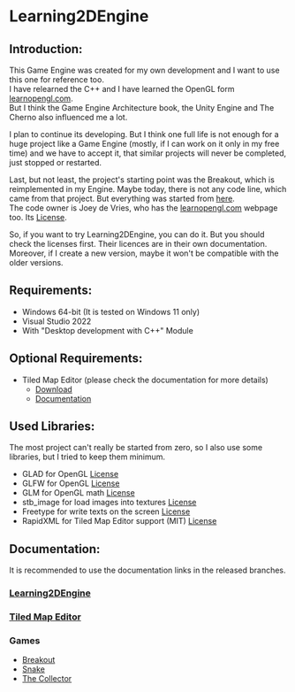 # Learning2DEngine

## Introduction:
This Game Engine was created for my own development and
I want to use this one for reference too.  
I have relearned the C++ and I have learned the OpenGL form
[learnopengl.com](https://learnopengl.com/).  
But I think the Game Engine Architecture book, the Unity Engine and The Cherno also influenced me a lot.

I plan to continue its developing. But I think one full life is not enough
for a huge project like a Game Engine (mostly, if I can work on it only in my free time)
and we have to accept it, that similar projects will never be completed, just stopped
or restarted.

Last, but  not least, the project's starting point was the Breakout, which is reimplemented in my Engine.
Maybe today, there is not any code line, which came from that project.
But everything was started from [here](https://learnopengl.com/In-Practice/2D-Game/Breakout).  
The code owner is Joey de Vries, who has the
[learnopengl.com](https://learnopengl.com/) webpage too.
Its [License](https://learnopengl.com/code_viewer_gh.php?code=src/7.in_practice/3.2d_game/0.full_source/progress/2.program.cpp).

So, if you want to try Learning2DEngine, you can do it.
But you should check the licenses first. Their licences are in their own documentation.  
Moreover, if I create a new version, maybe it won't be compatible with the older versions.

## Requirements:
- Windows 64-bit (It is tested on Windows 11 only)
- Visual Studio 2022
- With "Desktop development with C++" Module

## Optional Requirements:
- Tiled Map Editor (please check the documentation for more details) 
  - [Download](https://www.mapeditor.org/)
  - [Documentation](https://doc.mapeditor.org/en/stable/)

## Used Libraries:
The most project can't really be started from zero, so I also use some libraries,
but I tried to keep them minimum.
- GLAD for OpenGL [License](https://github.com/Dav1dde/glad?tab=License-1-ov-file)
- GLFW for OpenGL [License](https://www.glfw.org/license.html)
- GLM for OpenGL math [License](https://github.com/g-truc/glm?tab=License-1-ov-file)
- stb_image for load images into textures [License](https://github.com/nothings/stb?tab=License-1-ov-file)
- Freetype for write texts on the screen [License](https://freetype.org/license.html)
- RapidXML for Tiled Map Editor support (MIT) [License](https://rapidxml.sourceforge.net/license.txt)

## Documentation:
It is recommended to use the documentation links in the released branches.
### [Learning2DEngine](Documentations/Learning2DEngine.md)
### [Tiled Map Editor](Documentations/TiledMapEditor.md)

### Games
- [Breakout](Documentations/Breakout.md)
- [Snake](Documentations/Snake.md)
- [The Collector](Documentations/TheCollector.md)
